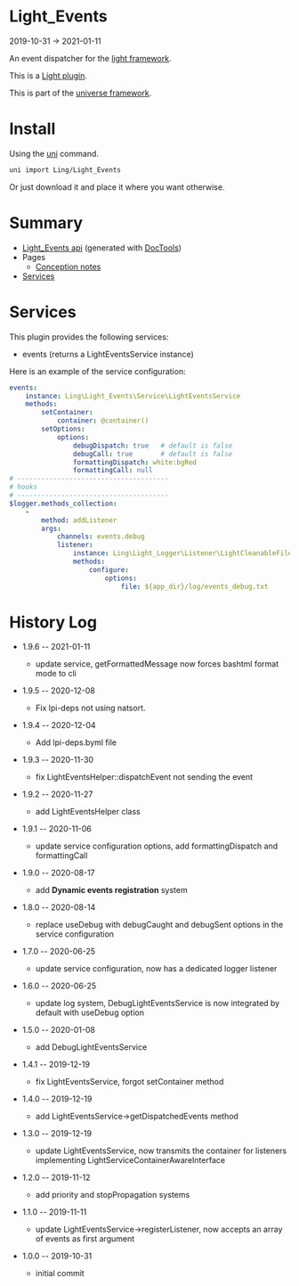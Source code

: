 Light_Events
===========
2019-10-31 -> 2021-01-11



An event dispatcher for the [light framework](https://github.com/lingtalfi/Light).

This is a [Light plugin](https://github.com/lingtalfi/Light/blob/master/doc/pages/plugin.md).

This is part of the [universe framework](https://github.com/karayabin/universe-snapshot).


Install
==========
Using the [uni](https://github.com/lingtalfi/universe-naive-importer) command.
```bash
uni import Ling/Light_Events
```

Or just download it and place it where you want otherwise.






Summary
===========
- [Light_Events api](https://github.com/lingtalfi/Light_Events/blob/master/doc/api/Ling/Light_Events.md) (generated with [DocTools](https://github.com/lingtalfi/DocTools))
- Pages
    - [Conception notes](https://github.com/lingtalfi/Light_Events/blob/master/doc/pages/conception-notes.md)
- [Services](#services)




Services
=========


This plugin provides the following services:

- events (returns a LightEventsService instance)


Here is an example of the service configuration:

```yaml
events:
    instance: Ling\Light_Events\Service\LightEventsService
    methods:
        setContainer:
            container: @container()
        setOptions:
            options:
                debugDispatch: true   # default is false
                debugCall: true       # default is false
                formattingDispatch: white:bgRed
                formattingCall: null
# --------------------------------------
# hooks
# --------------------------------------
$logger.methods_collection:
    -
        method: addListener
        args:
            channels: events.debug
            listener:
                instance: Ling\Light_Logger\Listener\LightCleanableFileLoggerListener
                methods:
                    configure:
                        options:
                            file: ${app_dir}/log/events_debug.txt

```





History Log
=============

- 1.9.6 -- 2021-01-11

    - update service, getFormattedMessage now forces bashtml format mode to cli
  
- 1.9.5 -- 2020-12-08

    - Fix lpi-deps not using natsort.

- 1.9.4 -- 2020-12-04

    - Add lpi-deps.byml file

- 1.9.3 -- 2020-11-30

    - fix LightEventsHelper::dispatchEvent not sending the event
    
- 1.9.2 -- 2020-11-27

    - add LightEventsHelper class
    
- 1.9.1 -- 2020-11-06

    - update service configuration options, add formattingDispatch and formattingCall
    
- 1.9.0 -- 2020-08-17

    - add **Dynamic events registration** system
    
- 1.8.0 -- 2020-08-14

    - replace useDebug with debugCaught and debugSent options in the service configuration

- 1.7.0 -- 2020-06-25

    - update service configuration, now has a dedicated logger listener
    
- 1.6.0 -- 2020-06-25

    - update log system, DebugLightEventsService is now integrated by default with useDebug option
    
- 1.5.0 -- 2020-01-08

    - add DebugLightEventsService
    
- 1.4.1 -- 2019-12-19

    - fix LightEventsService, forgot setContainer method
    
- 1.4.0 -- 2019-12-19

    - add LightEventsService->getDispatchedEvents method
    
- 1.3.0 -- 2019-12-19

    - update LightEventsService, now transmits the container for listeners implementing LightServiceContainerAwareInterface
    
- 1.2.0 -- 2019-11-12

    - add priority and stopPropagation systems
    
- 1.1.0 -- 2019-11-11

    - update LightEventsService->registerListener, now accepts an array of events as first argument
    
- 1.0.0 -- 2019-10-31

    - initial commit